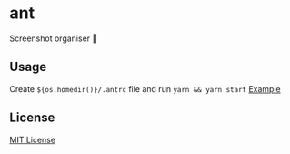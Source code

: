 # ant
Screenshot organiser :ant:

## Usage
Create `${os.homedir()}/.antrc` file and run `yarn && yarn start` [Example](.antrc.example.json)

## License
[MIT License](LICENSE)